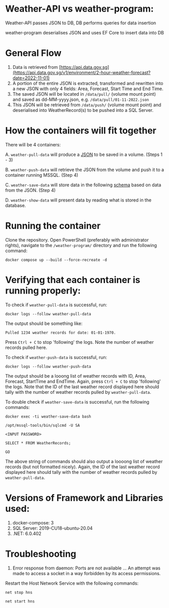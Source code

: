 # Weather-API vs weather-program:
Weather-API passes JSON to DB, DB performs queries for data insertion

weather-program deserialises JSON and uses EF Core to insert data into DB

# General Flow
1. Data is retrieved from [https://api.data.gov.sg](https://api.data.gov.sg/v1/environment/2-hour-weather-forecast?date=2022-11-01)
2. A portion of the entire JSON is extracted, transformed and rewritten into a new JSON with only 4 fields: Area, Forecast, Start Time and End Time.
3. The saved JSON will be located in `/data/pull/` (volume mount point) and saved as dd-MM-yyyy.json, e.g. `/data/pull/01-11-2022.json`
4. This JSON will be retrieved from `/data/push/` (volume mount point) and deserialised into WeatherRecord(s) to be pushed into a SQL Server.

# How the containers will fit together
There will be 4 containers:

A. `weather-pull-data` will produce a [JSON](https://github.com/vms3-demo-purpose/weather-program/files/9934735/01-11-2022.json.txt)
to be saved in a volume. (Steps 1 - 3)

B. `weather-push-data` will retrieve the JSON from the volume and push it to a container running MSSQL. (Step 4)

C. `weather-save-data` will store data in the following [schema](https://github.com/vms3-demo-purpose/weather-program/files/9934736/CREATE_TABLE.sql.txt) based on data from the JSON. (Step 4)

D. `weather-show-data` will present data by reading what is stored in the database.

# Running the container
Clone the repository. Open PowerShell (preferably with administrator rights), navigate to the `/weather-program/` directory and run the following command:

`docker compose up --build --force-recreate -d`

# Verifying that each container is running properly:

To check if `weather-pull-data` is successful, run: 

`docker logs --follow weather-pull-data`

The output should be something like:

`Pulled 1234 weather records for date: 01-01-1970.`

Press `Ctrl + C` to stop 'following' the logs. Note the number of weather records pulled here.

To check if `weather-push-data` is successful, run:

`docker logs --follow weather-push-data`

The output should be a looong list of weather records with ID, Area, Forecast, StartTime and EndTime. Again, press `Ctrl + C` to stop 'following' the logs. Note that the ID of the last weather record displayed here should tally with the number of weather records pulled by `weather-pull-data`.

To double check if `weather-save-data` is successful, run the following commands:

`docker exec -ti weather-save-data bash`

`/opt/mssql-tools/bin/sqlcmd -U SA`

`<INPUT PASSWORD>`

`SELECT * FROM WeatherRecords;`

`GO`

The above string of commands should also output a loooong list of weather records (but not formatted nicely). Again, the ID of the last weather record displayed here should tally with the number of weather records pulled by `weather-pull-data`.

# Versions of Framework and Libraries used:
1. docker-compose: 3
2. SQL Server: 2019-CU18-ubuntu-20.04
3. .NET: 6.0.402

# Troubleshooting
1. Error response from daemon: Ports are not available ... An attempt was made to access a socket in a way forbidden by its access permissions.

Restart the Host Network Service with the following commands:
  
`net stop hns`
  
`net start hns`


